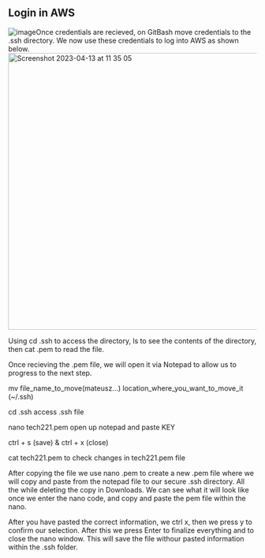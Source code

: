 ## Login in AWS


![image](https://user-images.githubusercontent.com/129948378/231733802-fadc3a43-1758-4e4c-affd-be03aabc6910.png)Once credentials are recieved, on GitBash move credentials to the .ssh directory.
We now use these credentials to log into AWS as shown below.
<img width="561" alt="Screenshot 2023-04-13 at 11 35 05" src="https://user-images.githubusercontent.com/129948378/231733432-0c5196c6-b86a-4766-94df-bd4421442027.png">


Using cd .ssh to access the directory, ls to see the contents of the directory, then cat <filename>.pem to read the file.

Once recieving the .pem file, we will open it via Notepad to allow us to progress to the next step.
  
 mv file_name_to_move(mateusz...) location_where_you_want_to_move_it (~/.ssh)

cd .ssh access .ssh file

nano tech221.pem open up notepad and paste KEY

ctrl + s (save)   &   ctrl + x (close)

cat tech221.pem to check changes in tech221.pem file

After copying the file we use nano <filename>.pem to create a new .pem file where we will copy and paste from the notepad file to our secure .ssh directory. All the while deleting the copy in Downloads. We can see what it will look like once we enter the nano code, and copy and paste the pem file within the nano.



After you have pasted the correct information, we ctrl x, then we press y to confirm our selection. After this we press Enter to finalize everything and to close the nano window. This will save the file withour pasted information within the .ssh folder.
